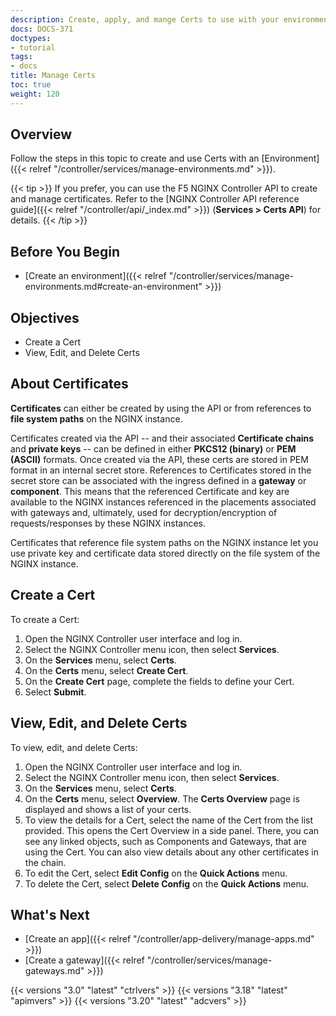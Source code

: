 ```yaml
---
description: Create, apply, and mange Certs to use with your environments.
docs: DOCS-371
doctypes:
- tutorial
tags:
- docs
title: Manage Certs
toc: true
weight: 120
---
```


## Overview

Follow the steps in this topic to create and use Certs with an [Environment]({{< relref "/controller/services/manage-environments.md" >}}).

{{< tip >}}
If you prefer, you can use the F5 NGINX Controller API to create and manage certificates. Refer to the [NGINX Controller API reference guide]({{< relref "/controller/api/_index.md" >}}) (**Services > Certs API**) for details.
{{< /tip >}}

## Before You Begin

- [Create an environment]({{< relref "/controller/services/manage-environments.md#create-an-environment" >}})

## Objectives

- Create a Cert
- View, Edit, and Delete Certs

## About Certificates

**Certificates** can either be created by using the API or from references to **file system paths** on the NGINX instance.

Certificates created via the API -- and their associated **Certificate chains** and **private keys** -- can be defined in either **PKCS12 (binary)** or **PEM (ASCII)** formats. Once created via the API, these certs are stored in PEM format in an internal secret store. References to Certificates stored in the secret store can be associated with the ingress defined in a **gateway** or **component**. This means that the referenced Certificate and key are available to the NGINX instances referenced in the placements associated with gateways and, ultimately, used for decryption/encryption of requests/responses by these NGINX instances.

Certificates that reference file system paths on the NGINX instance let you use private key and certificate data stored directly on the file system of the NGINX instance.

## Create a Cert

To create a Cert:

1. Open the NGINX Controller user interface and log in.
2. Select the NGINX Controller menu icon, then select **Services**.
3. On the **Services** menu, select **Certs**.
4. On the **Certs** menu, select **Create Cert**.
5. On the **Create Cert** page, complete the fields to define your Cert.
6. Select **Submit**.

## View, Edit, and Delete Certs

To view, edit, and delete Certs:

1. Open the NGINX Controller user interface and log in.
2. Select the NGINX Controller menu icon, then select **Services**.
3. On the **Services** menu, select **Certs**.
4. On the **Certs** menu, select **Overview**. The **Certs Overview** page is displayed and shows a list of your certs.
5. To view the details for a Cert, select the name of the Cert from the list provided. This opens the Cert Overview in a side panel. There, you can see any linked objects, such as Components and Gateways, that are using the Cert. You can also view details about any other certificates in the chain.
6. To edit the Cert, select **Edit Config** on the **Quick Actions** menu.
7. To delete the Cert, select **Delete Config** on the **Quick Actions** menu.

## What's Next

- [Create an app]({{< relref "/controller/app-delivery/manage-apps.md" >}})
- [Create a gateway]({{< relref "/controller/services/manage-gateways.md" >}})

{{< versions "3.0" "latest" "ctrlvers" >}}
{{< versions "3.18" "latest" "apimvers" >}}
{{< versions "3.20" "latest" "adcvers" >}}
